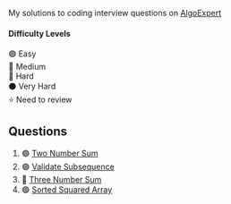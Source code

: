 My solutions to coding interview questions on [AlgoExpert](https://www.algoexpert.io)

#### Difficulty Levels

🟢 Easy  
🔵 Medium  
🔴 Hard  
⚫️ Very Hard  
⭐ Need to review

## Questions

1. 🟢 [Two Number Sum](two-number-sum.md)
2. 🟢 [Validate Subsequence](validate-subsequence.md)
3. 🔵 [Three Number Sum](three-number-sum.md)
4. 🟢 [Sorted Squared Array](sorted-squared-array.md)
